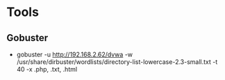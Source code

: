 # Tools

## Gobuster

* gobuster -u http://192.168.2.62/dvwa -w /usr/share/dirbuster/wordlists/directory-list-lowercase-2.3-small.txt -t 40 -x .php, .txt, .html

